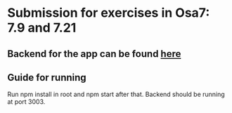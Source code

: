 # Submission for exercises in Osa7: 7.9 and 7.21

## Backend for the app can be found [here](https://github.com/jerempa/Full-stack-MOOC-osa3)

## Guide for running

Run npm install in root and npm start after that. Backend should be running at port 3003.
